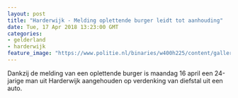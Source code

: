 ```yaml
---
layout: post
title: "Harderwijk - Melding oplettende burger leidt tot aanhouding"
date: Tue, 17 Apr 2018 13:23:00 GMT
categories: 
- gelderland 
- harderwijk 
feature_image: "https://www.politie.nl/binaries/w400h225/content/gallery/politie/stock-afbeeldingen/algemeen/ingesloten-op-politiebureau-3.jpg"
---
```


Dankzij de melding van een oplettende burger is maandag 16 april een 24-jarige man uit Harderwijk aangehouden op verdenking van diefstal uit een auto.
